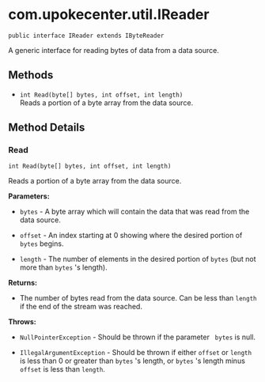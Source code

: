 # com.upokecenter.util.IReader

    public interface IReader extends IByteReader

A generic interface for reading bytes of data from a data source.

## Methods

* `int Read(byte[] bytes,
 int offset,
 int length)`<br>
 Reads a portion of a byte array from the data source.

## Method Details

### Read

    int Read(byte[] bytes, int offset, int length)

Reads a portion of a byte array from the data source.

**Parameters:**

* <code>bytes</code> - A byte array which will contain the data that was read from the
 data source.

* <code>offset</code> - An index starting at 0 showing where the desired portion of
 <code>bytes</code> begins.

* <code>length</code> - The number of elements in the desired portion of <code>bytes</code>
 (but not more than <code>bytes</code> 's length).

**Returns:**

* The number of bytes read from the data source. Can be less than
 <code>length</code> if the end of the stream was reached.

**Throws:**

* <code>NullPointerException</code> - Should be thrown if the parameter <code>
 bytes</code> is null.

* <code>IllegalArgumentException</code> - Should be thrown if either <code>offset</code> or
 <code>length</code> is less than 0 or greater than <code>bytes</code> 's length, or
 <code>bytes</code> 's length minus <code>offset</code> is less than <code>length</code>.
